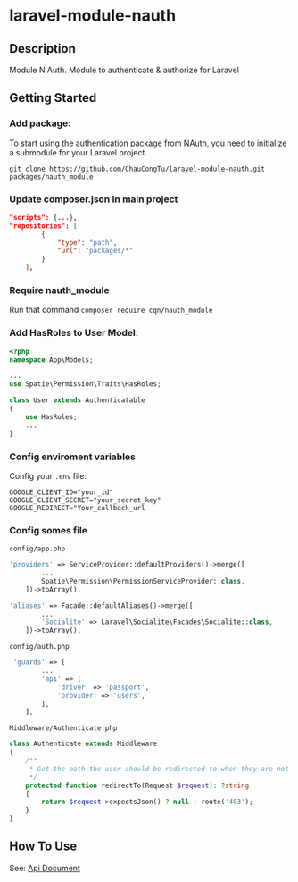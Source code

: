 # laravel-module-nauth

## Description
Module N Auth. Module to authenticate &amp; authorize for Laravel

## Getting Started
### Add package:
To start using the authentication package from NAuth, you need to initialize a submodule for your Laravel project.
```git
git clone https://github.com/ChauCongTu/laravel-module-nauth.git packages/nauth_module
```

### Update composer.json in main project
```json
"scripts": {...},
"repositories": [
        {
            "type": "path",
            "url": "packages/*"
        }
    ],
```

### Require nauth_module
Run that command `composer require cqn/nauth_module`

### Add HasRoles to User Model:

```php
<?php
namespace App\Models;

...
use Spatie\Permission\Traits\HasRoles;

class User extends Authenticatable
{
    use HasRoles;
    ...
}
```

### Config enviroment variables
Config your `.env` file:
```
GOOGLE_CLIENT_ID="your_id"
GOOGLE_CLIENT_SECRET="your_secret_key"
GOOGLE_REDIRECT="Your_callback_url
```
### Config somes file

`config/app.php`
```php
'providers' => ServiceProvider::defaultProviders()->merge([
        ...
        Spatie\Permission\PermissionServiceProvider::class,
    ])->toArray(),
```
```php
'aliases' => Facade::defaultAliases()->merge([
        ...
        'Socialite' => Laravel\Socialite\Facades\Socialite::class,
    ])->toArray(),
```

`config/auth.php`
```php
 'guards' => [
        ...
        'api' => [
            'driver' => 'passport',
            'provider' => 'users',
        ],
    ],
```

`Middleware/Authenticate.php`
```php 
class Authenticate extends Middleware
{
    /**
     * Get the path the user should be redirected to when they are not authenticated.
     */
    protected function redirectTo(Request $request): ?string
    {
        return $request->expectsJson() ? null : route('403');
    }
}
```

## How To Use
See: [Api Document](https://github.com/ChauCongTu/laravel-module-nauth/blob/main/docs-request.json)
